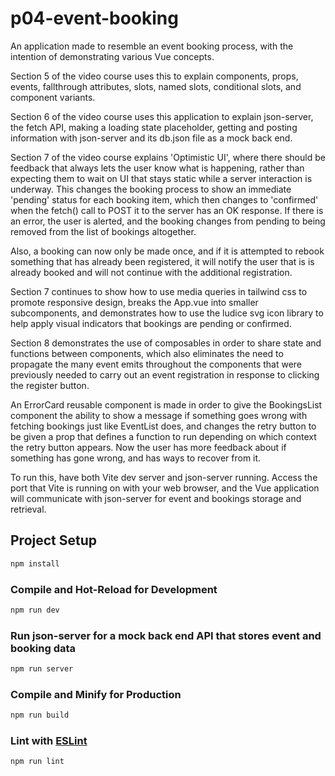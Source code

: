 # p04-event-booking

An application made to resemble an event booking process, with the intention of demonstrating various Vue concepts.

Section 5 of the video course uses this to explain components, props, events, fallthrough attributes, slots, named slots, conditional slots, and component variants.

Section 6 of the video course uses this application to explain json-server, the fetch API, making a loading state placeholder, getting and posting information with json-server and its db.json file as a mock back end.

Section 7 of the video course explains 'Optimistic UI', where there should be feedback that always lets the user know what is happening, rather than expecting them to wait on UI that stays static while a server interaction is underway.  This changes the booking process to show an immediate 'pending' status for each booking item, which then changes to 'confirmed' when the fetch() call to POST it to the server has an OK response.  If there is an error, the user is alerted, and the booking changes from pending to being removed from the list of bookings altogether.

Also, a booking can now only be made once, and if it is attempted to rebook something that has already been registered, it will notify the user that is is already booked and will not continue with the additional registration.

Section 7 continues to show how to use media queries in tailwind css to promote responsive design, breaks the App.vue into smaller subcomponents, and demonstrates how to use the ludice svg icon library to help apply visual indicators that bookings are pending or confirmed.

Section 8 demonstrates the use of composables in order to share state and functions between components, which also eliminates the need to propagate the many event emits throughout the components that were previously needed to carry out an event registration in response to clicking the register button.

An ErrorCard reusable component is made in order to give the BookingsList component the ability to show a message if something goes wrong with fetching bookings just like EventList does, and changes the retry button to be given a prop that defines a function to run depending on which context the retry button appears.  Now the user has more feedback about if something has gone wrong, and has ways to recover from it.


To run this, have both Vite dev server and json-server running.  Access the port that Vite is running on with your web browser, and the Vue application will communicate with json-server for event and bookings storage and retrieval.

## Project Setup

```sh
npm install
```

### Compile and Hot-Reload for Development

```sh
npm run dev
```

### Run json-server for a mock back end API that stores event and booking data

```sh
npm run server
```

### Compile and Minify for Production

```sh
npm run build
```

### Lint with [ESLint](https://eslint.org/)

```sh
npm run lint
```
